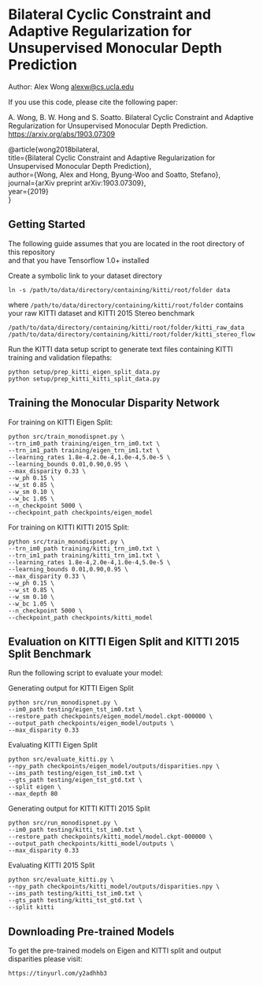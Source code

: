 # Bilateral Cyclic Constraint and Adaptive Regularization for Unsupervised Monocular Depth Prediction

Author: Alex Wong <alexw@cs.ucla.edu>

If you use this code, please cite the following paper:

A. Wong, B. W. Hong and S. Soatto. Bilateral Cyclic Constraint and Adaptive Regularization for Unsupervised Monocular Depth Prediction.  
https://arxiv.org/abs/1903.07309

@article{wong2018bilateral,  
  title={Bilateral Cyclic Constraint and Adaptive Regularization for Unsupervised Monocular Depth Prediction},  
  author={Wong, Alex and Hong, Byung-Woo and Soatto, Stefano},  
  journal={arXiv preprint arXiv:1903.07309},  
  year={2019}  
}

## Getting Started

The following guide assumes that you are located in the root directory of this repository  
and that you have Tensorflow 1.0+ installed

Create a symbolic link to your dataset directory

```
ln -s /path/to/data/directory/containing/kitti/root/folder data
```

where `/path/to/data/directory/containing/kitti/root/folder` contains your raw KITTI dataset and KITTI 2015 Stereo benchmark

```
/path/to/data/directory/containing/kitti/root/folder/kitti_raw_data
/path/to/data/directory/containing/kitti/root/folder/kitti_stereo_flow
```

Run the KITTI data setup script to generate text files containing KITTI training and validation filepaths:

```
python setup/prep_kitti_eigen_split_data.py
python setup/prep_kitti_kitti_split_data.py
```

## Training the Monocular Disparity Network

For training on KITTI Eigen Split:

```
python src/train_monodispnet.py \
--trn_im0_path training/eigen_trn_im0.txt \
--trn_im1_path training/eigen_trn_im1.txt \
--learning_rates 1.8e-4,2.0e-4,1.0e-4,5.0e-5 \
--learning_bounds 0.01,0.90,0.95 \
--max_disparity 0.33 \
--w_ph 0.15 \
--w_st 0.85 \
--w_sm 0.10 \
--w_bc 1.05 \
--n_checkpoint 5000 \
--checkpoint_path checkpoints/eigen_model
```

For training on KITTI KITTI 2015 Split:

```
python src/train_monodispnet.py \
--trn_im0_path training/kitti_trn_im0.txt \
--trn_im1_path training/kitti_trn_im1.txt \
--learning_rates 1.8e-4,2.0e-4,1.0e-4,5.0e-5 \
--learning_bounds 0.01,0.90,0.95 \
--max_disparity 0.33 \
--w_ph 0.15 \
--w_st 0.85 \
--w_sm 0.10 \
--w_bc 1.05 \
--n_checkpoint 5000 \
--checkpoint_path checkpoints/kitti_model
```

## Evaluation on KITTI Eigen Split and KITTI 2015 Split Benchmark

Run the following script to evaluate your model:

Generating output for KITTI Eigen Split

```
python src/run_monodispnet.py \
--im0_path testing/eigen_tst_im0.txt \
--restore_path checkpoints/eigen_model/model.ckpt-000000 \
--output_path checkpoints/eigen_model/outputs \
--max_disparity 0.33
```

Evaluating KITTI Eigen Split

```
python src/evaluate_kitti.py \
--npy_path checkpoints/eigen_model/outputs/disparities.npy \
--ims_path testing/eigen_tst_im0.txt \
--gts_path testing/eigen_tst_gtd.txt \
--split eigen \
--max_depth 80
```

Generating output for KITTI KITTI 2015 Split

```
python src/run_monodispnet.py \
--im0_path testing/kitti_tst_im0.txt \
--restore_path checkpoints/kitti_model/model.ckpt-000000 \
--output_path checkpoints/kitti_model/outputs \
--max_disparity 0.33
```

Evaluating KITTI 2015 Split

```
python src/evaluate_kitti.py \
--npy_path checkpoints/kitti_model/outputs/disparities.npy \
--ims_path testing/kitti_tst_im0.txt \
--gts_path testing/kitti_tst_gtd.txt \
--split kitti
```

## Downloading Pre-trained Models 

To get the pre-trained models on Eigen and KITTI split and output disparities please visit:

```
https://tinyurl.com/y2adhhb3
```
